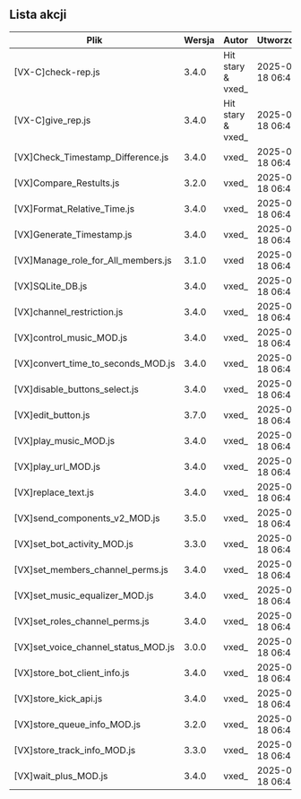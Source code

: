 ## Lista akcji
<!-- ACTIONS_TABLE_START -->
| Plik | Wersja | Autor | Utworzono | Zaktualizowano | Pobierz |
|------|--------|-------|-----------|----------------|---------|
| [VX-C]check-rep.js | 3.4.0 | Hit stary & vxed_ | 2025-09-18 06:48 | undefined | <a href="https://github.com/vxe3D/dbm-mods/raw/main/actions/[VX-C]check-rep.js" download>🔗</a> |
| [VX-C]give_rep.js | 3.4.0 | Hit stary & vxed_ | 2025-09-18 06:48 | undefined | <a href="https://github.com/vxe3D/dbm-mods/raw/main/actions/[VX-C]give_rep.js" download>🔗</a> |
| [VX]Check_Timestamp_Difference.js | 3.4.0 | vxed_ | 2025-09-18 06:48 | undefined | <a href="https://github.com/vxe3D/dbm-mods/raw/main/actions/[VX]Check_Timestamp_Difference.js" download>🔗</a> |
| [VX]Compare_Restults.js | 3.2.0 | vxed_ | 2025-09-18 06:48 | undefined | <a href="https://github.com/vxe3D/dbm-mods/raw/main/actions/[VX]Compare_Restults.js" download>🔗</a> |
| [VX]Format_Relative_Time.js | 3.4.0 | vxed_ | 2025-09-18 06:48 | undefined | <a href="https://github.com/vxe3D/dbm-mods/raw/main/actions/[VX]Format_Relative_Time.js" download>🔗</a> |
| [VX]Generate_Timestamp.js | 3.4.0 | vxed_ | 2025-09-18 06:48 | undefined | <a href="https://github.com/vxe3D/dbm-mods/raw/main/actions/[VX]Generate_Timestamp.js" download>🔗</a> |
| [VX]Manage_role_for_All_members.js | 3.1.0 | vxed | 2025-09-18 06:48 | 2025-09-18 06:50 | <a href="https://github.com/vxe3D/dbm-mods/raw/main/actions/[VX]Manage_role_for_All_members.js" download>🔗</a> |
| [VX]SQLite_DB.js | 3.4.0 | vxed_ | 2025-09-18 06:48 | undefined | <a href="https://github.com/vxe3D/dbm-mods/raw/main/actions/[VX]SQLite_DB.js" download>🔗</a> |
| [VX]channel_restriction.js | 3.4.0 | vxed_ | 2025-09-18 06:48 | undefined | <a href="https://github.com/vxe3D/dbm-mods/raw/main/actions/[VX]channel_restriction.js" download>🔗</a> |
| [VX]control_music_MOD.js | 3.4.0 | vxed_ | 2025-09-18 06:48 | undefined | <a href="https://github.com/vxe3D/dbm-mods/raw/main/actions/[VX]control_music_MOD.js" download>🔗</a> |
| [VX]convert_time_to_seconds_MOD.js | 3.4.0 | vxed_ | 2025-09-18 06:48 | undefined | <a href="https://github.com/vxe3D/dbm-mods/raw/main/actions/[VX]convert_time_to_seconds_MOD.js" download>🔗</a> |
| [VX]disable_buttons_select.js | 3.4.0 | vxed_ | 2025-09-18 06:48 | undefined | <a href="https://github.com/vxe3D/dbm-mods/raw/main/actions/[VX]disable_buttons_select.js" download>🔗</a> |
| [VX]edit_button.js | 3.7.0 | vxed_ | 2025-09-18 06:48 | undefined | <a href="https://github.com/vxe3D/dbm-mods/raw/main/actions/[VX]edit_button.js" download>🔗</a> |
| [VX]play_music_MOD.js | 3.4.0 | vxed_ | 2025-09-18 06:48 | undefined | <a href="https://github.com/vxe3D/dbm-mods/raw/main/actions/[VX]play_music_MOD.js" download>🔗</a> |
| [VX]play_url_MOD.js | 3.4.0 | vxed_ | 2025-09-18 06:48 | undefined | <a href="https://github.com/vxe3D/dbm-mods/raw/main/actions/[VX]play_url_MOD.js" download>🔗</a> |
| [VX]replace_text.js | 3.4.0 | vxed_ | 2025-09-18 06:48 | undefined | <a href="https://github.com/vxe3D/dbm-mods/raw/main/actions/[VX]replace_text.js" download>🔗</a> |
| [VX]send_components_v2_MOD.js | 3.5.0 | vxed_ | 2025-09-18 06:48 | undefined | <a href="https://github.com/vxe3D/dbm-mods/raw/main/actions/[VX]send_components_v2_MOD.js" download>🔗</a> |
| [VX]set_bot_activity_MOD.js | 3.3.0 | vxed_ | 2025-09-18 06:48 | undefined | <a href="https://github.com/vxe3D/dbm-mods/raw/main/actions/[VX]set_bot_activity_MOD.js" download>🔗</a> |
| [VX]set_members_channel_perms.js | 3.4.0 | vxed_ | 2025-09-18 06:48 | undefined | <a href="https://github.com/vxe3D/dbm-mods/raw/main/actions/[VX]set_members_channel_perms.js" download>🔗</a> |
| [VX]set_music_equalizer_MOD.js | 3.4.0 | vxed_ | 2025-09-18 06:48 | undefined | <a href="https://github.com/vxe3D/dbm-mods/raw/main/actions/[VX]set_music_equalizer_MOD.js" download>🔗</a> |
| [VX]set_roles_channel_perms.js | 3.4.0 | vxed_ | 2025-09-18 06:48 | undefined | <a href="https://github.com/vxe3D/dbm-mods/raw/main/actions/[VX]set_roles_channel_perms.js" download>🔗</a> |
| [VX]set_voice_channel_status_MOD.js | 3.0.0 | vxed_ | 2025-09-18 06:48 | undefined | <a href="https://github.com/vxe3D/dbm-mods/raw/main/actions/[VX]set_voice_channel_status_MOD.js" download>🔗</a> |
| [VX]store_bot_client_info.js | 3.4.0 | vxed_ | 2025-09-18 06:48 | undefined | <a href="https://github.com/vxe3D/dbm-mods/raw/main/actions/[VX]store_bot_client_info.js" download>🔗</a> |
| [VX]store_kick_api.js | 3.4.0 | vxed_ | 2025-09-18 06:48 | undefined | <a href="https://github.com/vxe3D/dbm-mods/raw/main/actions/[VX]store_kick_api.js" download>🔗</a> |
| [VX]store_queue_info_MOD.js | 3.2.0 | vxed_ | 2025-09-18 06:48 | undefined | <a href="https://github.com/vxe3D/dbm-mods/raw/main/actions/[VX]store_queue_info_MOD.js" download>🔗</a> |
| [VX]store_track_info_MOD.js | 3.3.0 | vxed_ | 2025-09-18 06:48 | undefined | <a href="https://github.com/vxe3D/dbm-mods/raw/main/actions/[VX]store_track_info_MOD.js" download>🔗</a> |
| [VX]wait_plus_MOD.js | 3.4.0 | vxed_ | 2025-09-18 06:48 | undefined | <a href="https://github.com/vxe3D/dbm-mods/raw/main/actions/[VX]wait_plus_MOD.js" download>🔗</a> |
<!-- ACTIONS_TABLE_END -->
